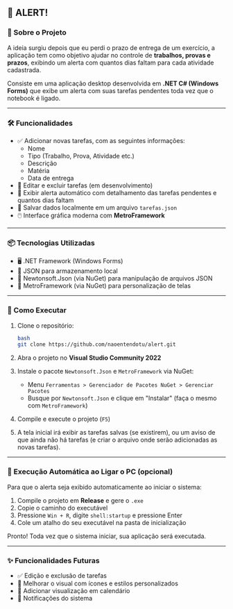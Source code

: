 ## 📌 ALERT! 

### 🧠 Sobre o Projeto

A ideia surgiu depois que eu perdi o prazo de entrega de um exercício, a aplicação tem como objetivo ajudar no controle de **trabalhos, provas e prazos**, exibindo um alerta com quantos dias faltam para cada atividade cadastrada.

Consiste em uma aplicação desktop desenvolvida em **.NET C# (Windows Forms)** que exibe um alerta com suas tarefas pendentes toda vez que o notebook é ligado.

---

### 🛠️ Funcionalidades

- ✅ Adicionar novas tarefas, com as seguintes informações:
    - Nome
    - Tipo (Trabalho, Prova, Atividade etc.)
    - Descrição
    - Matéria
    - Data de entrega
- 📝 Editar e excluir tarefas (em desenvolvimento)
- 🔔 Exibir alerta automático com detalhamento das tarefas pendentes e quantos dias faltam
- 💾 Salvar dados localmente em um arquivo `tarefas.json`
- 🖱️ Interface gráfica moderna com **MetroFramework**

---

### 📦 Tecnologias Utilizadas

- 🖥️ .NET Framework (Windows Forms)
- 💾 JSON para armazenamento local
- 🧩 Newtonsoft.Json (via NuGet) para manipulação de arquivos JSON
- 🧩 MetroFramework (via NuGet) para personalização de telas

---

### 🚀 Como Executar

1. Clone o repositório:
    
    ```bash
    bash
    git clone https://github.com/naoentendotu/alert.git
    
    ```
    
2. Abra o projeto no **Visual Studio Community 2022**
3. Instale o pacote `Newtonsoft.Json` e `MetroFramework` via NuGet:
    - Menu `Ferramentas > Gerenciador de Pacotes NuGet > Gerenciar Pacotes`
    - Busque por `Newtonsoft.Json` e clique em "Instalar" (faça o mesmo com `MetroFramework`)
4. Compile e execute o projeto (`F5`)
5. A tela inicial irá exibir as tarefas salvas (se existirem), ou um aviso de que ainda não há tarefas (e criar o arquivo onde serão adicionadas as novas tarefas).

---

### 🔁 Execução Automática ao Ligar o PC (opcional)

Para que o alerta seja exibido automaticamente ao iniciar o sistema:

1. Compile o projeto em **Release** e gere o `.exe`
2. Copie o caminho do executável
3. Pressione `Win + R`, digite `shell:startup` e pressione Enter
4. Cole um atalho do seu executável na pasta de inicialização

Pronto! Toda vez que o sistema iniciar, sua aplicação será executada.

---

### ✨ Funcionalidades Futuras

- ✅ Edição e exclusão de tarefas
- 🌈 Melhorar o visual com ícones e estilos personalizados
- 📅 Adicionar visualização em calendário
- 🔔 Notificações do sistema

